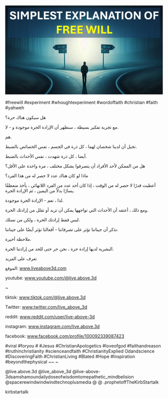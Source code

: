 ![Video cover image](../cover.jpg "cover photo")

#freewill #experiment #whoughtexperiment #wordoffaith #christian #faith #yahweh

هل سيكون هناك حرة؟

مع تجربة تفكير بسيطة ، سنظهر أن الإرادة الحرة موجودة و - لا.

هم.

تخيل أن لدينا شخصان لهما ، كل ذرة في الجسم ، نفس الخصائص بالضبط.

أيضا ، كل ذرة شهدت ، نفس الأحداث بالضبط.

هل من الممكن لأحد الأفراد أن يتصرفوا بشكل مختلف ، مرة واحدة على الأقل؟

ماذا لو كان هناك عدد لا حصر له من هذا الفرد؟

أعطيت قدرًا لا حصر له من الوقت ، إذا كان أحد عدد من الفرد اللانهائي ، يأخذ منعطفًا يسارًا بدلاً من اليمين ، ثم الإرادة الحرة.

لذا ، نعم - الإرادة الحرة موجودة.

ومع ذلك ، أعتقد أن الأحداث التي تواجهها يمكن أن تزيد أو تقلل من إرادتك الحرة.

ليس فقط إرادتك الحرة ، ولكن من نسلك.

تذكر أن جيناتنا تؤثر على تصرفاتنا - أفعالنا تؤثر أيضًا على جيناتنا.

ملاحظة أخيرة.

البشرية لديها إرادة حرة ، نحن حر حتى للحد من إرادتنا الحرة.

تعرف على المزيد

الموقع: www.liveabove3d.com

youtube: www.youtube.com/@live.above.3d

~

tiktok: www.tiktok.com/@live.above.3d

Twitter: www.twitter.com/live_above_3d

reddit: www.reddit.com/user/live-above-3d

instagram: www.instagram.com/live.above.3d

facebook: www.facebook.com/profile/100092339087423

#viral #foryou # #Jesus #ChristianApologetics #loveofgod #faithandreason #truthinchristianity #scienceandfaith #ChristianityExplied Odandscience #DiscoveringFaith #ChristianLiving #Blated #Hope #Inspiration #beyondthephysical ~~ ~

@live.above.3d @live_above_3d @live-above-3dsamshamoundailydoseofwisdomtomepathetic_mindbelision @spacerewindwindwindtechnoplusmedia @ @ .prophetoffTheKirbStartalk

kirbstartalk